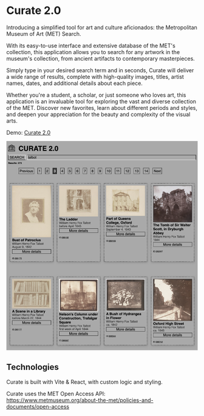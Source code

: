# Curate 2.0
Introducing a simplified tool for art and culture aficionados: the Metropolitan Museum of Art (MET) Search.

With its easy-to-use interface and extensive database of the MET's collection, this application allows you to search for any artwork in the museum's collection, from ancient artifacts to contemporary masterpieces.

Simply type in your desired search term and in seconds, Curate will deliver a wide range of results, complete with high-quality images, titles, artist names, dates, and additional details about each piece.

Whether you're a student, a scholar, or just someone who loves art, this application is an invaluable tool for exploring the vast and diverse collection of the MET. Discover new favorites, learn about different periods and styles, and deepen your appreciation for the beauty and complexity of the visual arts.

Demo: 
[Curate 2.0](https://6434570ae8aa707309c595cd--bright-melba-b2dbbb.netlify.app/)

![Screenshot of Curate 2.0 in action](Curate-2-Demo.png)


## Technologies
Curate is built with Vite & React, with custom logic and styling.

Curate uses the MET Open Access API: https://www.metmuseum.org/about-the-met/policies-and-documents/open-access

